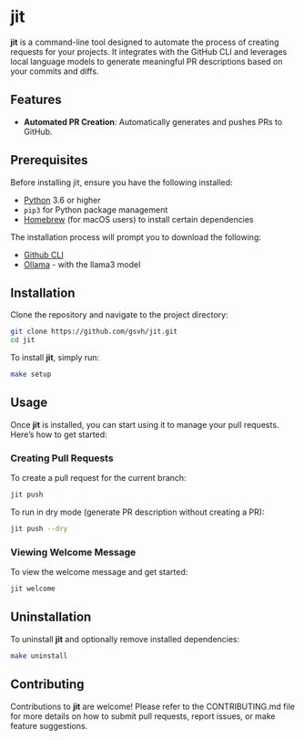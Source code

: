 # jit

**jit** is a command-line tool designed to automate the process of creating requests for your projects. It integrates with the GitHub CLI and leverages local language models to generate meaningful PR descriptions based on your commits and diffs.

## Features

- **Automated PR Creation**: Automatically generates and pushes PRs to GitHub.

## Prerequisites

Before installing jit, ensure you have the following installed:

- [Python](https://www.python.org/downloads/) 3.6 or higher
- `pip3` for Python package management
- [Homebrew](https://brew.sh/) (for macOS users) to install certain dependencies

The installation process will prompt you to download the following:

- [Github CLI](https://cli.github.com/)
- [Ollama](https://ollama.com/) - with the llama3 model

## Installation

Clone the repository and navigate to the project directory:

```bash
git clone https://github.com/gsvh/jit.git
cd jit
```

To install **jit**, simply run:

```bash
make setup
```

## Usage

Once **jit** is installed, you can start using it to manage your pull requests. Here’s how to get started:

### Creating Pull Requests

To create a pull request for the current branch:

```bash
jit push
```

To run in dry mode (generate PR description without creating a PR):

```bash
jit push --dry
```

### Viewing Welcome Message

To view the welcome message and get started:

```bash
jit welcome
```

## Uninstallation

To uninstall **jit** and optionally remove installed dependencies:

```bash
make uninstall
```

## Contributing

Contributions to **jit** are welcome! Please refer to the CONTRIBUTING.md file for more details on how to submit pull requests, report issues, or make feature suggestions.

